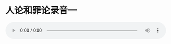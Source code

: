 # 人论和罪论录音一

<audio style="width: 100%;" preload="false" controls controlslist="nodownload"><source src="//cdn.wechat.edu.pl/audio/mp3/old/27382.mp3" type="audio/mpeg">Your browser does not support the audio element.</audio>


